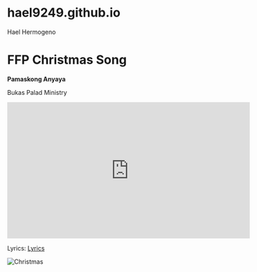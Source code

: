 # hael9249.github.io
Hael Hermogeno

# FFP Christmas Song

**Pamaskong Anyaya**

Bukas Palad Ministry

<iframe width="560" height="315" src="https://www.youtube.com/embed/kRDW54yrN3w?si=d3-6tMXulruaX1Ab" title="YouTube video player" frameborder="0" allow="accelerometer; autoplay; clipboard-write; encrypted-media; gyroscope; picture-in-picture; web-share" allowfullscreen></iframe>

Lyrics:
[Lyrics](https://bukaspalad.com/songs/pamaskong_anyaya)

![Christmas](https://oblates.ie/wp-content/uploads/2017/12/bbfdcea3379cf783b85ce753830364cf.jpg)
